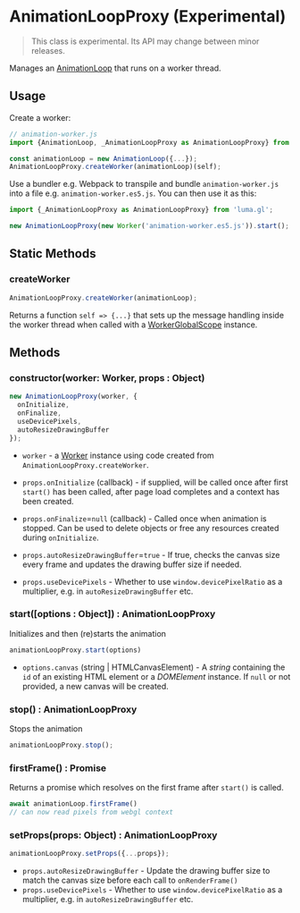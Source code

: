 # AnimationLoopProxy (Experimental)

> This class is experimental. Its API may change between minor releases.

Manages an [AnimationLoop](/docs/api-reference/core/animation-loop.md) that runs on a worker thread.

## Usage

Create a worker:
```js
// animation-worker.js
import {AnimationLoop, _AnimationLoopProxy as AnimationLoopProxy} from 'luma.gl';

const animationLoop = new AnimationLoop({...});
AnimationLoopProxy.createWorker(animationLoop)(self);
```

Use a bundler e.g. Webpack to transpile and bundle `animation-worker.js` into a file e.g. `animation-worker.es5.js`. You can then use it as this:

```js
import {_AnimationLoopProxy as AnimationLoopProxy} from 'luma.gl';

new AnimationLoopProxy(new Worker('animation-worker.es5.js')).start();
```

## Static Methods

### createWorker

```js
AnimationLoopProxy.createWorker(animationLoop);
```

Returns a function `self => {...}` that sets up the message handling inside the worker thread when called with a [WorkerGlobalScope](https://developer.mozilla.org/en-US/docs/Web/API/WorkerGlobalScope) instance.

## Methods

### constructor(worker: Worker, props : Object)

```js
new AnimationLoopProxy(worker, {
  onInitialize,
  onFinalize,
  useDevicePixels,
  autoResizeDrawingBuffer
});
```

* `worker` - a [Worker](https://developer.mozilla.org/en-US/docs/Web/API/Worker) instance using code created from `AnimationLoopProxy.createWorker`.

* `props.onInitialize` (callback) - if supplied, will be called once after first `start()` has been called, after page load completes and a context has been created.
* `props.onFinalize`=`null` (callback) - Called once when animation is stopped. Can be used to delete objects or free any resources created during `onInitialize`.
* `props.autoResizeDrawingBuffer`=`true` - If true, checks the canvas size every frame and updates the drawing buffer size if needed.
* `props.useDevicePixels` - Whether to use `window.devicePixelRatio` as a multiplier, e.g. in `autoResizeDrawingBuffer` etc.

### start([options : Object]) : AnimationLoopProxy

Initializes and then (re)starts the animation

```js
animationLoopProxy.start(options)
```

* `options.canvas` (string | HTMLCanvasElement) - A *string* containing the `id` of an existing HTML element or a *DOMElement* instance. If `null` or not provided, a new canvas will be created.

### stop() : AnimationLoopProxy

Stops the animation

```js
animationLoopProxy.stop();
```

### firstFrame() : Promise

Returns a promise which resolves on the first frame after `start()` is called.

```js
await animationLoop.firstFrame()
// can now read pixels from webgl context
```

### setProps(props: Object) : AnimationLoopProxy

```js
animationLoopProxy.setProps({...props});
```

* `props.autoResizeDrawingBuffer` - Update the drawing buffer size to match the canvas size before each call to `onRenderFrame()`
* `props.useDevicePixels` - Whether to use `window.devicePixelRatio` as a multiplier, e.g. in `autoResizeDrawingBuffer` etc.
